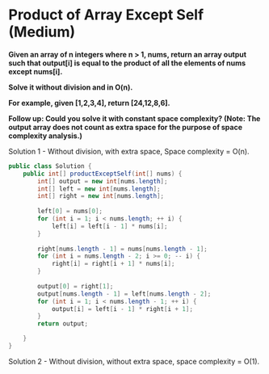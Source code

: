 # Product of Array Except Self (Medium)


**Given an array of n integers where n > 1, nums, return an array output such that output[i] is equal to the product of all the elements of nums except nums[i].**

**Solve it without division and in O(n).**

**For example, given [1,2,3,4], return [24,12,8,6].**

**Follow up:
Could you solve it with constant space complexity? (Note: The output array does not count as extra space for the purpose of space complexity analysis.)**


Solution 1 - Without division, with extra space, Space complexity = O(n).
```java
public class Solution {
    public int[] productExceptSelf(int[] nums) {
        int[] output = new int[nums.length];
        int[] left = new int[nums.length];
        int[] right = new int[nums.length];
        
        left[0] = nums[0];
        for (int i = 1; i < nums.length; ++ i) {
            left[i] = left[i - 1] * nums[i]; 
        }
        
        right[nums.length - 1] = nums[nums.length - 1];
        for (int i = nums.length - 2; i >= 0; -- i) {
            right[i] = right[i + 1] * nums[i];
        }
        
        output[0] = right[1];
        output[nums.length - 1] = left[nums.length - 2];
        for (int i = 1; i < nums.length - 1; ++ i) {
            output[i] = left[i - 1] * right[i + 1];
        }
        return output;

    }
}
```

Solution 2 - Without division, without extra space, space complexity = O(1).
